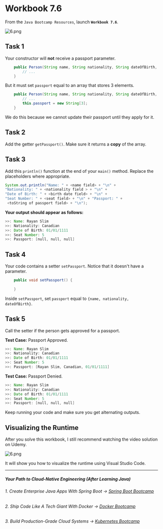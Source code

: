 # Workbook 7.6

From the `Java Bootcamp Resources`, launch **`Workbook 7.6`**.

![6.png](https://firebasestorage.googleapis.com/v0/b/learnthepart-75aed.appspot.com/o/images%2Ffbeacc15-b89a-4783-a96f-280dbe6aca26?alt=media&token=8966c00c-5804-494a-a84a-d88cc3c0fc73)

## **Task 1**

Your constructor will **not** receive a passport parameter. 
```java
    public Person(String name, String nationality, String dateOfBirth, int seatNumber) {
        // ...
    }
```
But it must set `passport` equal to an array that stores 3 elements.

```java
    public Person(String name, String nationality, String dateOfBirth, int seatNumber) {
        // ...
        this.passport = new String[3];
    }
```
We do this because we cannot update their passport until they apply for it.

## **Task 2**

Add the getter `getPassport()`. Make sure it returns a **copy** of the array.

## Task 3
Add this `println()` function at the end of your `main()` method. Replace the placeholders where appropriate.
```java
System.out.println("Name: " + <name field> + "\n" + 
"Nationality: " + <nationality field > + "\n" + 
"Date of Birth: " + <birth date field> + "\n" +
"Seat Number: " + <seat field> + "\n" + "Passport: " +
 <toString of passport field> + "\n");
```


**Your output should appear as follows:**

```java
>>﻿: Name: Rayan Slim
>>﻿: Nationality: Canadian
>>﻿: Date of Birth: 01﻿/﻿01﻿/﻿1111
>>﻿: Seat Number: 5
>>﻿: Passport: [﻿null﻿, null﻿, null﻿]
```

**Task 4**
-------------------
Your code contains a setter `setPassport`. Notice that it doesn't have a parameter.
```java
    public void setPassport() {
        
    }
```
Inside `setPassport`, set `passport` equal to  `{name, nationality, dateOfBirth}`.

**Task 5**
----------------------------

Call the setter if the person gets approved for a passport.

**Test Case:** Passport Approved.

```java
>>﻿: Name: Rayan Slim
>>﻿: Nationality: Canadian
>>﻿: Date of Birth: 01﻿/﻿01﻿/﻿1111
>>﻿: Seat Number: 5
﻿>>﻿: Passport: [Rayan Sl﻿im, Canadian, 01/01/1111]
```

**Test Case:** Passport Denied.

```java
>>﻿: Name: Rayan Slim
>>﻿: Nationality: Canadian
>>﻿: Date of Birth: 01﻿/﻿01﻿/﻿1111
>>﻿: Seat Number: 5
>>﻿: Passport: [﻿null﻿, null﻿, null﻿]
```

Keep running your code and make sure you get alternating outputs.

## Visualizing the Runtime

After you solve this workbook, I still recommend watching the video solution on Udemy.

![6.png](https://firebasestorage.googleapis.com/v0/b/learnthepart-75aed.appspot.com/o/images%2Fe1f73bc1-9499-47ab-a381-9690427cf8f2?alt=media&token=cf881588-392b-48a5-ae65-7fb111ab7fbf)

It will show you how to visualize the runtime using Visual Studio Code.

----------

##### Your Path to Cloud-Native Engineering (After Learning Java)
###### 1. Create Enterprise Java Apps With Spring Boot → [Spring Boot Bootcamp](https://www.udemy.com/course/the-complete-spring-boot-development-bootcamp/?couponCode=SPRING_BOOTCAMP)
###### 2. Ship Code Like A Tech Giant With Docker → [Docker Bootcamp](https://www.udemy.com/course/docker-bootcamp-conquer-docker-with-real-world-projects/?couponCode=DOCKER_BOOTCAMP)
###### 3. Build Production-Grade Cloud Systems → [Kubernetes Bootcamp](https://kubernetestraining.io/)